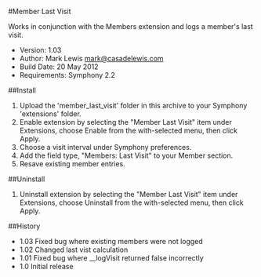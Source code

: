 #Member Last Visit

Works in conjunction with the Members extension and logs a member's last visit.

- Version: 1.03
- Author: Mark Lewis <mark@casadelewis.com>
- Build Date: 20 May 2012
- Requirements: Symphony 2.2

##Install

1. Upload the 'member_last_visit' folder in this archive to your Symphony
   'extensions' folder.
2. Enable extension by selecting the "Member Last Visit" item under Extensions, choose Enable
   from the with-selected menu, then click Apply.
3. Choose a visit interval under Symphony preferences.
4. Add the field type, "Members: Last Visit" to your Member section.
5. Resave existing member entries.

##Uninstall

1. Uninstall extension by selecting the "Member Last Visit" item under Extensions, choose Uninstall from the with-selected menu, then click Apply.

##History

- 1.03 Fixed bug where existing members were not logged
- 1.02 Changed last vist calculation
- 1.01 Fixed bug where __logVisit returned false incorrectly
- 1.0 Initial release